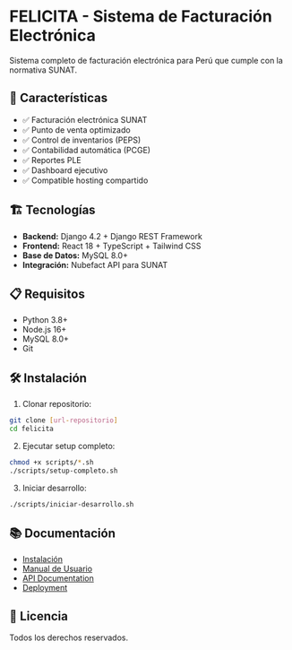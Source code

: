 # FELICITA - Sistema de Facturación Electrónica

Sistema completo de facturación electrónica para Perú que cumple con la normativa SUNAT.

## 🚀 Características

- ✅ Facturación electrónica SUNAT
- ✅ Punto de venta optimizado
- ✅ Control de inventarios (PEPS)
- ✅ Contabilidad automática (PCGE)
- ✅ Reportes PLE
- ✅ Dashboard ejecutivo
- ✅ Compatible hosting compartido

## 🏗️ Tecnologías

- **Backend:** Django 4.2 + Django REST Framework
- **Frontend:** React 18 + TypeScript + Tailwind CSS
- **Base de Datos:** MySQL 8.0+
- **Integración:** Nubefact API para SUNAT

## 📋 Requisitos

- Python 3.8+
- Node.js 16+
- MySQL 8.0+
- Git

## 🛠️ Instalación

1. Clonar repositorio:
```bash
git clone [url-repositorio]
cd felicita
```

2. Ejecutar setup completo:
```bash
chmod +x scripts/*.sh
./scripts/setup-completo.sh
```

3. Iniciar desarrollo:
```bash
./scripts/iniciar-desarrollo.sh
```

## 📚 Documentación

- [Instalación](documentacion/INSTALACION.md)
- [Manual de Usuario](documentacion/MANUAL_USUARIO.md)
- [API Documentation](documentacion/API.md)
- [Deployment](documentacion/DEPLOYMENT.md)

## 📄 Licencia

Todos los derechos reservados.
